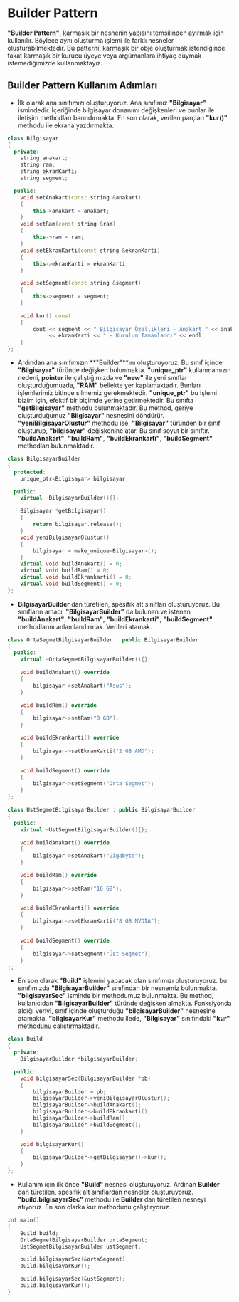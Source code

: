 # Builder Pattern
**"Builder Pattern"**, karmaşık bir nesnenin yapısını temsilinden ayırmak için kullanılır. Böylece aynı oluşturma işlemi ile farklı nesneler oluşturabilmektedir. Bu patterni, karmaşık bir obje oluşturmak istendiğinde fakat karmaşık bir kurucu üyeye veya argümanlara ihtiyaç duymak istemediğimizde kullanmaktayız.

## Builder Pattern Kullanım Adımları

* İlk olarak ana sınıfımızı oluşturuyoruz. Ana sınıfımız **"Bilgisayar"** ismindedir. İçeriğinde bilgisayar donanımı değişkenleri ve bunlar ile iletişim methodları barındırmakta. En son olarak, verilen parçları **"kur()"** methodu ile ekrana yazdırmakta.

```cpp
class Bilgisayar
{
  private:
    string anakart;
    string ram;
    string ekranKarti;
    string segment;

  public:
    void setAnakart(const string &anakart)
    {
        this->anakart = anakart;
    }
    void setRam(const string &ram)
    {
        this->ram = ram;
    }
    void setEkranKarti(const string &ekranKarti)
    {
        this->ekranKarti = ekranKarti;
    }

    void setSegment(const string &segment)
    {
        this->segment = segment;
    }

    void kur() const
    {
        cout << segment << " Bilgisayar Özellikleri - Anakart " << anakart << ", Ram Bellek : " << ram << ", Ekran Kartı : "
             << ekranKarti << " - Kurulum Tamamlandı" << endl;
    }
};
```

* Ardından ana sınıfımızın **"Builder"**ını oluşturuyoruz. Bu sınıf içinde **"Bilgisayar"** türünde değişken bulunmakta. **"unique_ptr"** kullanmamızın nedeni, **pointer** ile çalıştığımızda ve **"new"** ile yeni sınıflar oluşturduğumuzda, **"RAM"** bellekte yer kaplamaktadır. Bunları işlemlerimiz bitince silmemiz gerekmektedir. **"unique_ptr"** bu işlemi bizim için, efektif bir biçimde yerine getirmektedir. Bu sınıfta **"getBilgisayar"** methodu bulunmaktadır. Bu method, geriye oluşturduğumuz **"Bilgisayar"** nesnesini döndürür. **"yeniBilgisayarOlustur"** methodu ise, **"Bilgisayar"** türünden bir sınıf oluşturup, **"bilgisayar"** değişkenine atar. Bu sınıf soyut bir sınıftır. **"buildAnakart"**, **"buildRam"**, **"buildEkrankarti"**, **"buildSegment"** methodları bulunmaktadır.

```cpp
class BilgisayarBuilder
{
  protected:
    unique_ptr<Bilgisayar> bilgisayar;

  public:
    virtual ~BilgisayarBuilder(){};

    Bilgisayar *getBilgisayar()
    {
        return bilgisayar.release();
    }
    void yeniBilgisayarOlustur()
    {
        bilgisayar = make_unique<Bilgisayar>();
    }
    virtual void buildAnakart() = 0;
    virtual void buildRam() = 0;
    virtual void buildEkrankarti() = 0;
    virtual void buildSegment() = 0;
};
```

* **BilgisayarBuilder** dan türetilen, spesifik alt sınıfları oluşturuyoruz. Bu sınıfların amacı, **"BilgisayarBuilder"** da bulunan ve istenen **"buildAnakart"**, **"buildRam"**, **"buildEkrankarti"**, **"buildSegment"** methodlarını anlamlandırmak. Verileri atamak.

```cpp
class OrtaSegmetBilgisayarBuilder : public BilgisayarBuilder
{
  public:
    virtual ~OrtaSegmetBilgisayarBuilder(){};

    void buildAnakart() override
    {
        bilgisayar->setAnakart("Asus");
    }

    void buildRam() override
    {
        bilgisayar->setRam("8 GB");
    }

    void buildEkrankarti() override
    {
        bilgisayar->setEkranKarti("2 GB AMD");
    }

    void buildSegment() override
    {
        bilgisayar->setSegment("Orta Segmet");
    }
};

class UstSegmetBilgisayarBuilder : public BilgisayarBuilder
{
  public:
    virtual ~UstSegmetBilgisayarBuilder(){};

    void buildAnakart() override
    {
        bilgisayar->setAnakart("Gigabyte");
    }

    void buildRam() override
    {
        bilgisayar->setRam("16 GB");
    }

    void buildEkrankarti() override
    {
        bilgisayar->setEkranKarti("8 GB NVDIA");
    }

    void buildSegment() override
    {
        bilgisayar->setSegment("Üst Segmet");
    }
};
```

* En son olarak **"Build"** işlemini yapacak olan sınıfımızı oluşturuyoruz. bu sınıfımızda **"BilgisayarBuilder"** sınıfından bir nesnemiz bulunmakta. **"bilgisayarSec"** isminde bir methodumuz bulunmakta. Bu method, kullanıcıdan **"BilgisayarBuilder"** türünde değişken almakta. Fonksiyonda aldığı veriyi, sınıf içinde oluşturduğu **"bilgisayarBuilder"** nesnesine atamakta. **"bilgisayarKur"** methodu ilede, **"Bilgisayar"** sınıfındaki  **"kur"** methodunu çalıştırmaktadır.

```cpp
class Build
{
  private:
    BilgisayarBuilder *bilgisayarBuilder;

  public:
    void bilgisayarSec(BilgisayarBuilder *pb)
    {
        bilgisayarBuilder = pb;
        bilgisayarBuilder->yeniBilgisayarOlustur();
        bilgisayarBuilder->buildAnakart();
        bilgisayarBuilder->buildEkrankarti();
        bilgisayarBuilder->buildRam();
        bilgisayarBuilder->buildSegment();
    }

    void bilgisayarKur()
    {
        bilgisayarBuilder->getBilgisayar()->kur();
    }
};
```

* Kullanım için ilk önce **"Build"** nesnesi oluşturuyoruz. Ardınan **Builder** dan türetilen, spesifik alt sınıflardan nesneler oluşturuyoruz. **"build.bilgisayarSec"** methodu ile **Builder** dan türetilen nesneyi atıyoruz. En son olarka kur methodunu çalıştıryoruz.

```cpp
int main()
{
    Build build;
    OrtaSegmetBilgisayarBuilder ortaSegment;
    UstSegmetBilgisayarBuilder ustSegment;

    build.bilgisayarSec(&ortaSegment);
    build.bilgisayarKur();

    build.bilgisayarSec(&ustSegment);
    build.bilgisayarKur();
}
```